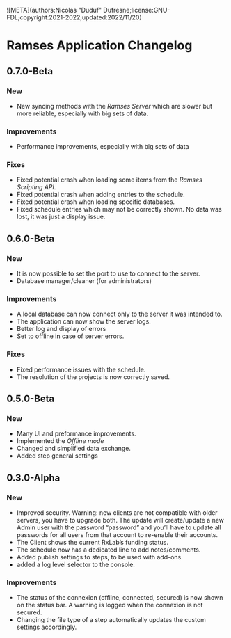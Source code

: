 ![META](authors:Nicolas "Duduf" Dufresne;license:GNU-FDL;copyright:2021-2022;updated:2022/11/20)

# Ramses Application Changelog

## 0.7.0-Beta

### New

- New syncing methods with the *Ramses Server* which are slower but more reliable, especially with big sets of data.

### Improvements

- Performance improvements, especially with big sets of data

### Fixes

- Fixed potential crash when loading some items from the *Ramses Scripting API*.
- Fixed potential crash when adding entries to the schedule.
- Fixed potential crash when loading specific databases.
- Fixed schedule entries which may not be correctly shown. No data was lost, it was just a display issue.

## 0.6.0-Beta

### New

- It is now possible to set the port to use to connect to the server.
- Database manager/cleaner (for administrators)

### Improvements

- A local database can now connect only to the server it was intended to.
- The application can now show the server logs.
- Better log and display of errors
- Set to offline in case of server errors.

### Fixes

- Fixed performance issues with the schedule.
- The resolution of the projects is now correctly saved.

## 0.5.0-Beta

### New

- Many UI and preformance improvements.
- Implemented the *Offline mode*
- Changed and simplified data exchange.
- Added step general settings

## 0.3.0-Alpha

### New

- Improved security. Warning: new clients are not compatible with older servers, you have to upgrade both. The update will create/update a new Admin user with the password “password” and you’ll have to update all passwords for all users from that account to re-enable their accounts.
- The Client shows the current RxLab’s funding status.
- The schedule now has a dedicated line to add notes/comments.
- Added publish settings to steps, to be used with add-ons.
- added a log level selector to the console.

### Improvements

- The status of the connexion (offline, connected, secured) is now shown on the status bar. A warning is logged when the connexion is not secured.
- Changing the file type of a step automatically updates the custom settings accordingly.